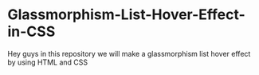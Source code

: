 # Glassmorphism-List-Hover-Effect-in-CSS
Hey guys in this repository we will make a glassmorphism list hover effect by using HTML and CSS
